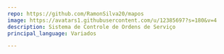 ```yaml
---
repo: https://github.com/RamonSilva20/mapos
image: https://avatars1.githubusercontent.com/u/12385697?s=180&v=4
description: Sistema de Controle de Ordens de Serviço
principal_language: Variados

---
```

